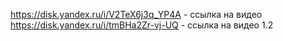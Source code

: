 https://disk.yandex.ru/i/V2TeX6j3q_YP4A - ссылка на видео
https://disk.yandex.ru/i/tmBHa2Zr-vj-UQ - ссылка на видео 1.2
